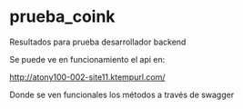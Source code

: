 # prueba_coink
Resultados para prueba desarrollador backend

Se puede ve en funcionamiento el api en:

http://atony100-002-site11.ktempurl.com/

Donde se ven funcionales los métodos a través de swagger


